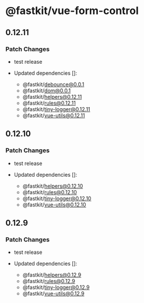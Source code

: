# @fastkit/vue-form-control

## 0.12.11

### Patch Changes

- test release

- Updated dependencies []:
  - @fastkit/debounce@0.0.1
  - @fastkit/dom@0.0.1
  - @fastkit/helpers@0.12.11
  - @fastkit/rules@0.12.11
  - @fastkit/tiny-logger@0.12.11
  - @fastkit/vue-utils@0.12.11

## 0.12.10

### Patch Changes

- test release

- Updated dependencies []:
  - @fastkit/helpers@0.12.10
  - @fastkit/rules@0.12.10
  - @fastkit/tiny-logger@0.12.10
  - @fastkit/vue-utils@0.12.10

## 0.12.9

### Patch Changes

- test release

- Updated dependencies []:
  - @fastkit/helpers@0.12.9
  - @fastkit/rules@0.12.9
  - @fastkit/tiny-logger@0.12.9
  - @fastkit/vue-utils@0.12.9
